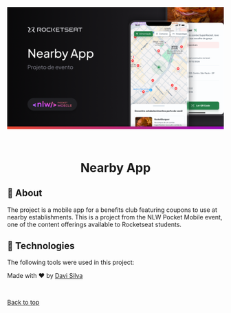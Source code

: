 <div align="center" id="top"> 
  <img src="./cover.png" alt="NLW" />

&#xa0;

</div>

<h1 align="center">Nearby App</h1>

## :dart: About

The project is a mobile app for a benefits club featuring coupons to use at nearby establishments.
This is a project from the NLW Pocket Mobile event, one of the content offerings available to Rocketseat students.

## :rocket: Technologies

The following tools were used in this project:

<!-- - [Expo](https://expo.io/)
- [Node.js](https://nodejs.org/en/)
- [React](https://pt-br.reactjs.org/)
- [React Native](https://reactnative.dev/)
- [TypeScript](https://www.typescriptlang.org/) -->

<!-- ## :white_check_mark: Requirements

Before starting :checkered_flag:, you need to have [Git](https://git-scm.com) and [Node](https://nodejs.org/en/) installed.

## :checkered_flag: Starting

```bash
# Clone this project
$ git clone https://github.com/{{YOUR_GITHUB_USERNAME}}/nlw

# Access
$ cd nlw

# Install dependencies
$ yarn

# Run the project
$ yarn start

# The server will initialize in the <http://localhost:3000>
``` -->

Made with :heart: by <a href="https://github.com/davi1985" target="_blank">Davi Silva</a>

&#xa0;

<a href="#top">Back to top</a>
